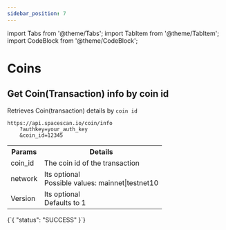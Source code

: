 ```yaml
---
sidebar_position: 7
---
```

import Tabs from '@theme/Tabs';
import TabItem from '@theme/TabItem';
import CodeBlock from '@theme/CodeBlock';

# Coins

## Get Coin(Transaction) info by coin id

Retrieves Coin(transaction) details by `coin id`

```
https://api.spacescan.io/coin/info
    ?authkey=your_auth_key
    &coin_id=12345
```
<Tabs>
  <TabItem value="Request" label="Request" default>
    <table border="0">
        <tr><th colspan="10">Params</th><th>Details</th></tr>
        <tr><td colspan="10">coin_id</td><td>The coin id of the transaction </td></tr>
        <tr><td colspan="10">network</td><td>Its optional <br/>
            Possible values:
      mainnet|testnet10</td></tr>
      <tr><td colspan="10">Version</td><td>Its optional <br/>
      Defaults to 1</td></tr>
    </table>
  </TabItem>
  <TabItem value="Response" label="Response">
  <CodeBlock language="jsx">
  {`{
    "status": "SUCCESS"
}`}
  </CodeBlock>
  </TabItem>
</Tabs>
